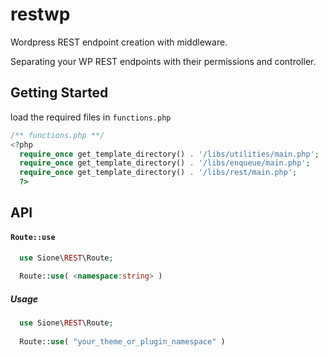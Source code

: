 # restwp
Wordpress REST endpoint creation with middleware.

<p>
Separating your WP REST endpoints with their permissions and controller.
</p>

<h2>Getting Started</h2>

load the required files in <code>functions.php</code> 

```php
/** functions.php **/
<?php
  require_once get_template_directory() . '/libs/utilities/main.php';
  require_once get_template_directory() . '/libs/enqueue/main.php';
  require_once get_template_directory() . '/libs/rest/main.php';
  ?>
```

<h2>API</h2>

<h4><code>Route::use</code></h4>

```php
  use Sione\REST\Route;
  
  Route::use( <namespace:string> )
```

<h5>Usage</h5>

```php
  use Sione\REST\Route;
  
  Route::use( "your_theme_or_plugin_namespace" )
```
